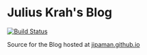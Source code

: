 # Julius Krah's Blog
[![Build Status](https://travis-ci.org/juliuskrah/juliuskrah.github.io.svg?branch=master)](https://travis-ci.org/juliuskrah/juliuskrah.github.io)

Source for the Blog hosted at [jipaman.github.io](http://jipaman.github.io)

